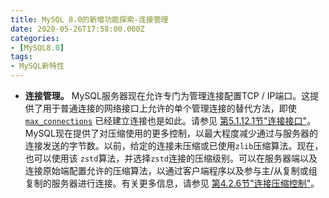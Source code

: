 ```yaml
---
title: MySQL 8.0的新增功能探索-连接管理
date: 2020-05-26T17:58:00.000Z
categories:
- [MySQL8.0]
tags:
- MySQL新特性
---
```


- **连接管理。** MySQL服务器现在允许专门为管理连接配置TCP / IP端口。这提供了用于普通连接的网络接口上允许的单个管理连接的替代方法，即使 [`max_connections`](https://dev.mysql.com/doc/refman/8.0/en/server-system-variables.html#sysvar_max_connections) 已经建立连接也是如此。请参见 [第5.1.12.1节"连接接口"](https://dev.mysql.com/doc/refman/8.0/en/connection-interfaces.html)。MySQL现在提供了对压缩使用的更多控制，以最大程度减少通过与服务器的连接发送的字节数。以前，给定的连接未压缩或已使用`zlib`压缩算法。现在，也可以使用该 `zstd`算法，并选择`zstd`连接的压缩级别。可以在服务器端以及连接原始端配置允许的压缩算法，以通过客户端程序以及参与主/从复制或组复制的服务器进行连接。有关更多信息，请参见 [第4.2.6节"连接压缩控制"](https://dev.mysql.com/doc/refman/8.0/en/connection-compression-control.html)。
